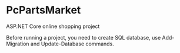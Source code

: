 # PcPartsMarket
ASP.NET Core online shopping project

Before running a project, you need to create SQL database, use Add-Migration and Update-Database commands.
